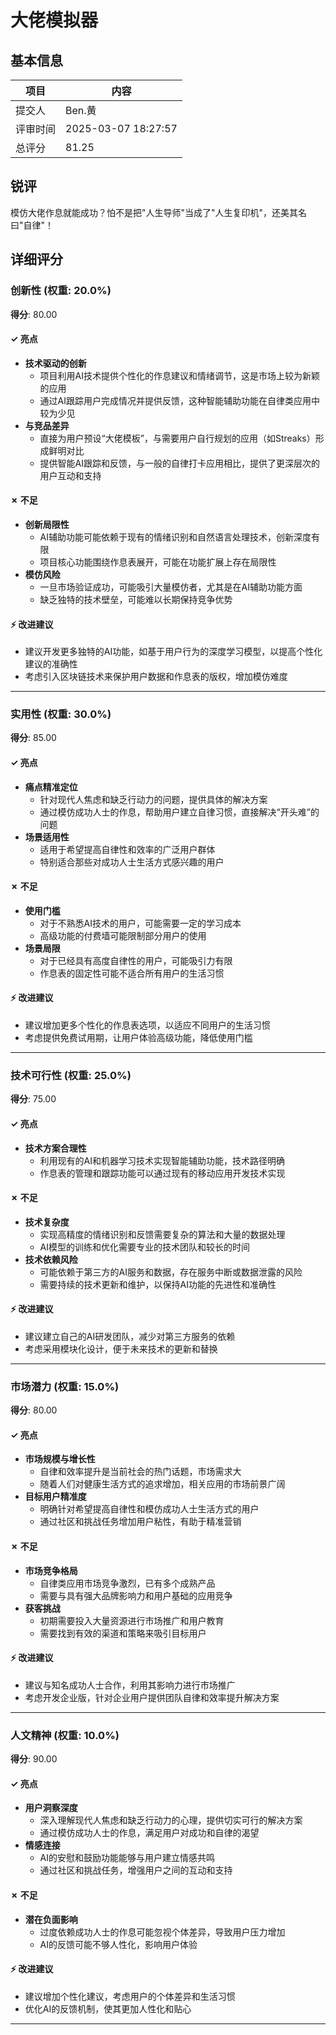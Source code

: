 # 大佬模拟器

## 基本信息

| 项目 | 内容 |
|------|------|
| 提交人 | Ben.黄 |
| 评审时间 | 2025-03-07 18:27:57 |
| 总评分 | 81.25 |

## 锐评

模仿大佬作息就能成功？怕不是把"人生导师"当成了"人生复印机"，还美其名曰"自律"！

## 详细评分

### 创新性 (权重: 20.0%)

**得分**: 80.00

#### ✓ 亮点

* **技术驱动的创新**
  * 项目利用AI技术提供个性化的作息建议和情绪调节，这是市场上较为新颖的应用
  * 通过AI跟踪用户完成情况并提供反馈，这种智能辅助功能在自律类应用中较为少见
* **与竞品差异**
  * 直接为用户预设“大佬模板”，与需要用户自行规划的应用（如Streaks）形成鲜明对比
  * 提供智能AI跟踪和反馈，与一般的自律打卡应用相比，提供了更深层次的用户互动和支持

#### ✗ 不足

* **创新局限性**
  * AI辅助功能可能依赖于现有的情绪识别和自然语言处理技术，创新深度有限
  * 项目核心功能围绕作息表展开，可能在功能扩展上存在局限性
* **模仿风险**
  * 一旦市场验证成功，可能吸引大量模仿者，尤其是在AI辅助功能方面
  * 缺乏独特的技术壁垒，可能难以长期保持竞争优势

#### ⚡ 改进建议

* 建议开发更多独特的AI功能，如基于用户行为的深度学习模型，以提高个性化建议的准确性
* 考虑引入区块链技术来保护用户数据和作息表的版权，增加模仿难度

---

### 实用性 (权重: 30.0%)

**得分**: 85.00

#### ✓ 亮点

* **痛点精准定位**
  * 针对现代人焦虑和缺乏行动力的问题，提供具体的解决方案
  * 通过模仿成功人士的作息，帮助用户建立自律习惯，直接解决“开头难”的问题
* **场景适用性**
  * 适用于希望提高自律性和效率的广泛用户群体
  * 特别适合那些对成功人士生活方式感兴趣的用户

#### ✗ 不足

* **使用门槛**
  * 对于不熟悉AI技术的用户，可能需要一定的学习成本
  * 高级功能的付费墙可能限制部分用户的使用
* **场景局限**
  * 对于已经具有高度自律性的用户，可能吸引力有限
  * 作息表的固定性可能不适合所有用户的生活习惯

#### ⚡ 改进建议

* 建议增加更多个性化的作息表选项，以适应不同用户的生活习惯
* 考虑提供免费试用期，让用户体验高级功能，降低使用门槛

---

### 技术可行性 (权重: 25.0%)

**得分**: 75.00

#### ✓ 亮点

* **技术方案合理性**
  * 利用现有的AI和机器学习技术实现智能辅助功能，技术路径明确
  * 作息表的管理和跟踪功能可以通过现有的移动应用开发技术实现

#### ✗ 不足

* **技术复杂度**
  * 实现高精度的情绪识别和反馈需要复杂的算法和大量的数据处理
  * AI模型的训练和优化需要专业的技术团队和较长的时间
* **技术依赖风险**
  * 可能依赖于第三方的AI服务和数据，存在服务中断或数据泄露的风险
  * 需要持续的技术更新和维护，以保持AI功能的先进性和准确性

#### ⚡ 改进建议

* 建议建立自己的AI研发团队，减少对第三方服务的依赖
* 考虑采用模块化设计，便于未来技术的更新和替换

---

### 市场潜力 (权重: 15.0%)

**得分**: 80.00

#### ✓ 亮点

* **市场规模与增长性**
  * 自律和效率提升是当前社会的热门话题，市场需求大
  * 随着人们对健康生活方式的追求增加，相关应用的市场前景广阔
* **目标用户精准度**
  * 明确针对希望提高自律性和模仿成功人士生活方式的用户
  * 通过社区和挑战任务增加用户粘性，有助于精准营销

#### ✗ 不足

* **市场竞争格局**
  * 自律类应用市场竞争激烈，已有多个成熟产品
  * 需要与具有强大品牌影响力和用户基础的应用竞争
* **获客挑战**
  * 初期需要投入大量资源进行市场推广和用户教育
  * 需要找到有效的渠道和策略来吸引目标用户

#### ⚡ 改进建议

* 建议与知名成功人士合作，利用其影响力进行市场推广
* 考虑开发企业版，针对企业用户提供团队自律和效率提升解决方案

---

### 人文精神 (权重: 10.0%)

**得分**: 90.00

#### ✓ 亮点

* **用户洞察深度**
  * 深入理解现代人焦虑和缺乏行动力的心理，提供切实可行的解决方案
  * 通过模仿成功人士的作息，满足用户对成功和自律的渴望
* **情感连接**
  * AI的安慰和鼓励功能能够与用户建立情感共鸣
  * 通过社区和挑战任务，增强用户之间的互动和支持

#### ✗ 不足

* **潜在负面影响**
  * 过度依赖成功人士的作息可能忽视个体差异，导致用户压力增加
  * AI的反馈可能不够人性化，影响用户体验

#### ⚡ 改进建议

* 建议增加个性化建议，考虑用户的个体差异和生活习惯
* 优化AI的反馈机制，使其更加人性化和贴心

---

